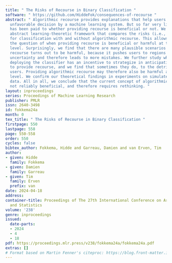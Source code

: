 ```yaml
---
title: " The Risks of Recourse in Binary Classification "
software: " https://github.com/HiddeFok/consequences-of-recourse "
abstract: " Algorithmic recourse provides explanations that help users overturn an
  unfavorable decision by a machine learning system. But so far very little attention
  has been paid to whether providing recourse is beneficial or not. We introduce an
  abstract learning-theoretic framework that compares the risks (i.e., expected losses)
  for classification with and without algorithmic recourse. This allows us to answer
  the question of when providing recourse is beneficial or harmful at the population
  level. Surprisingly, we find that there are many plausible scenarios in which providing
  recourse turns out to be harmful, because it pushes users to regions of higher class
  uncertainty and therefore leads to more mistakes. We further study whether the party
  deploying the classifier has an incentive to strategize in anticipation of having
  to provide recourse, and we find that sometimes they do, to the detriment of their
  users. Providing algorithmic recourse may therefore also be harmful at the systemic
  level. We confirm our theoretical findings in experiments on simulated and real-world
  data. All in all, we conclude that the current concept of algorithmic recourse is
  not reliably beneficial, and therefore requires rethinking. "
layout: inproceedings
series: Proceedings of Machine Learning Research
publisher: PMLR
issn: 2640-3498
id: fokkema24a
month: 0
tex_title: " The Risks of Recourse in Binary Classification "
firstpage: 550
lastpage: 558
page: 550-558
order: 550
cycles: false
bibtex_author: Fokkema, Hidde and Garreau, Damien and van Erven, Tim
author:
- given: Hidde
  family: Fokkema
- given: Damien
  family: Garreau
- given: Tim
  family: Erven
  prefix: van
date: 2024-04-18
address:
container-title: Proceedings of The 27th International Conference on Artificial Intelligence
  and Statistics
volume: '238'
genre: inproceedings
issued:
  date-parts:
  - 2024
  - 4
  - 18
pdf: https://proceedings.mlr.press/v238/fokkema24a/fokkema24a.pdf
extras: []
# Format based on Martin Fenner's citeproc: https://blog.front-matter.io/posts/citeproc-yaml-for-bibliographies/
---
```

